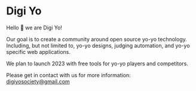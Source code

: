 # Digi Yo

Hello :wave: we are Digi Yo! 

Our goal is to create a community around open source yo-yo technology. Including, but not limited to, yo-yo designs, judging automation, and yo-yo specific web applications.

We plan to launch 2023 with free tools for yo-yo players and competitors. 

Please get in contact with us for more information:
digiyosociety@gmail.com
